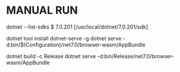 # MANUAL RUN

dotnet --list-sdks
$ 7.0.201 [/usr/local/dotnet/7.0.201/sdk]

dotnet tool install dotnet-serve -g
dotnet serve -d:bin/$(Configuration)/net7.0/browser-wasm/AppBundle

dotnet build -c Release
dotnet serve -d:bin/Release/net7.0/browser-wasm/AppBundle

